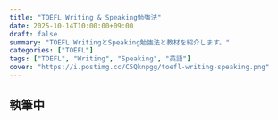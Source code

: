 ```yaml
---
title: "TOEFL Writing & Speaking勉強法"
date: 2025-10-14T10:00:00+09:00
draft: false
summary: "TOEFL WritingとSpeaking勉強法と教材を紹介します。"
categories: ["TOEFL"]
tags: ["TOEFL", "Writing", "Speaking", "英語"]
cover: "https://i.postimg.cc/C5Qknpgg/toefl-writing-speaking.png"
---
```


## 執筆中

